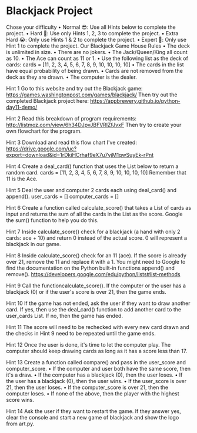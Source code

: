 # Blackjack Project
Chose your difficulty
•	Normal 😎: Use all Hints below to complete the project.
•	Hard 🤔: Use only Hints 1, 2, 3 to complete the project.
•	Extra Hard 😭: Only use Hints 1 & 2 to complete the project.
•	Expert 🤯: Only use Hint 1 to complete the project.
Our Blackjack Game House Rules
•	The deck is unlimited in size.
•	There are no jokers.
•	The Jack/Queen/King all count as 10.
•	The Ace can count as 11 or 1.
•	Use the following list as the deck of cards:
cards = [11, 2, 3, 4, 5, 6, 7, 8, 9, 10, 10, 10, 10]
•	The cards in the list have equal probability of being drawn.
•	Cards are not removed from the deck as they are drawn.
•	The computer is the dealer.

  Hint 1 
Go to this website and try out the Blackjack game:
https://games.washingtonpost.com/games/blackjack/
Then try out the completed Blackjack project here:
https://appbrewery.github.io/python-day11-demo/

  Hint 2 
Read this breakdown of program requirements:
http://listmoz.com/view/6h34DJpvJBFVRlZfJvxF
Then try to create your own flowchart for the program.

  Hint 3 
Download and read this flow chart I've created:
https://drive.google.com/uc?export=download&id=1rDkiHCrhaf9eX7u7yjM1qwSuyEk-rPnt

  Hint 4 
Create a deal_card() function that uses the List below to return a random card.
cards = [11, 2, 3, 4, 5, 6, 7, 8, 9, 10, 10, 10, 10]
Remember that 11 is the Ace.

  Hint 5 
Deal the user and computer 2 cards each using deal_card() and append().
user_cards = []
computer_cards = []

  Hint 6 
Create a function called calculate_score() that takes a List of cards as input and returns the sum of all the cards in the List as the score. Google the sum() function to help you do this.

  Hint 7 
Inside calculate_score() check for a blackjack (a hand with only 2 cards: ace + 10) and return 0 instead of the actual score. 0 will represent a blackjack in our game.

  Hint 8 
Inside calculate_score() check for an 11 (ace). If the score is already over 21, remove the 11 and replace it with a 1. You might need to Google to find the documentation on the Python built-in functions append() and remove().
https://developers.google.com/edu/python/lists#list-methods

  Hint 9 
Call the functioncalculate_score(). If the computer or the user has a blackjack (0) or if the user's score is over 21, then the game ends.

  Hint 10 
If the game has not ended, ask the user if they want to draw another card. If yes, then use the deal_card() function to add another card to the user_cards List. If no, then the game has ended.

  Hint 11 
The score will need to be rechecked with every new card drawn and the checks in Hint 9 need to be repeated until the game ends.

  Hint 12 
Once the user is done, it's time to let the computer play. The computer should keep drawing cards as long as it has a score less than 17.

  Hint 13 
Create a function called compare() and pass in the user_score and computer_score.
•	If the computer and user both have the same score, then it's a draw.
•	If the computer has a blackjack (0), then the user loses.
•	If the user has a blackjack (0), then the user wins.
•	If the user_score is over 21, then the user loses.
•	If the computer_score is over 21, then the computer loses.
•	If none of the above, then the player with the highest score wins.

  Hint 14 
Ask the user if they want to restart the game. If they answer yes, clear the console and start a new game of blackjack and show the logo from art.py.